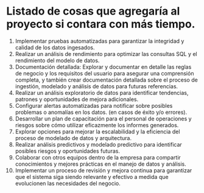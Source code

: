 # Listado de cosas que agregaría al proyecto si contara con más tiempo.

1. Implementar pruebas automatizadas para garantizar la integridad y calidad de los datos ingesados.
2. Realizar un análisis de rendimiento para optimizar las consultas SQL y el rendimiento del modelo de datos.
3. Documentación detallada: Explorar y documentar en detalle las reglas de negocio y los requisitos del usuario para asegurar una comprensión completa, y también crear documentación detallada sobre el proceso de ingestión, modelado y análisis de datos para futuras referencias.
4. Realizar un análisis exploratorio de datos para identificar tendencias, patrones y oportunidades de mejora adicionales.
5. Configurar alertas automatizadas para notificar sobre posibles problemas o anomalías en los datos. (en casos de éxito y/o errores).
6. Desarrollar un plan de capacitación para el personal de operaciones y riesgos sobre cómo utilizar eficazmente los informes generados.
7. Explorar opciones para mejorar la escalabilidad y la eficiencia del proceso de modelado de datos y arquitectura.
8. Realizar análisis predictivos y modelado predictivo para identificar posibles riesgos y oportunidades futuras.
9. Colaborar con otros equipos dentro de la empresa para compartir conocimientos y mejores prácticas en el manejo de datos y análisis.
10. Implementar un proceso de revisión y mejora continua para garantizar que el sistema siga siendo relevante y efectivo a medida que evolucionen las necesidades del negocio.
